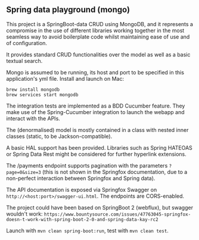 ## Spring data playground (mongo)

This project is a SpringBoot-data CRUD using MongoDB, and it represents
a compromise in the use of different libraries working together in the
most seamless way to avoid boilerplate code whilst maintaining ease of
use and of configuration.

It provides standard CRUD functionalities over the model as well as a
basic textual search.

Mongo is assumed to be running, its host and port to be specified
in this application's yml file.
Install and launch on Mac:
```
brew install mongodb
brew services start mongodb

```

The integration tests are implemented as a BDD Cucumber feature.
They make use of the Spring-Cucumber integration to launch the webapp
and interact with the APIs.

The (denormalised) model is mostly contained in a class with nested inner
classes (static, to be Jackson-compatible).

A basic HAL support has been provided.
Libraries such as Spring HATEOAS or Spring Data Rest might be considered
for further hyperlink extensions.

The /payments endpoint supports pagination with the parameters
`?page=0&size=3` (this is not shown in the Springfox documentation, due
to a non-perfect interaction between Springfox and Spring data).

The API documentation is exposed via Springfox Swagger
on `http://<host:port>/swagger-ui.html`. The endpoints are CORS-enabled.

The project could have been based on SpringBoot 2 (webflux),
but swagger wouldn't work:
`https://www.bountysource.com/issues/47763045-springfox-doesn-t-work-with-spring-boot-2-0-and-spring-data-kay-rc2`

Launch with `mvn clean spring-boot:run`, test with `mvn clean test`.